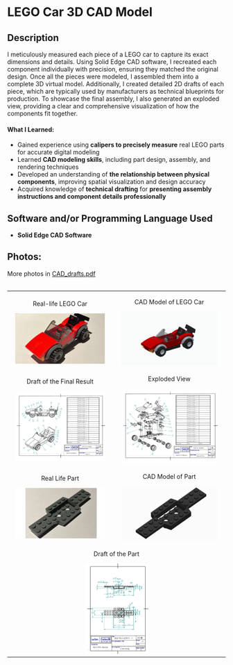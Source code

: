 <h1>LEGO Car 3D CAD Model</h1>

<h2>Description</h2>
I meticulously measured each piece of a LEGO car to capture its exact dimensions and details. Using Solid Edge CAD software, I recreated each component individually with precision, ensuring they matched the original design. Once all the pieces were modeled, I assembled them into a complete 3D virtual model. Additionally, I created detailed 2D drafts of each piece, which are typically used by manufacturers as technical blueprints for production. To showcase the final assembly, I also generated an exploded view, providing a clear and comprehensive visualization of how the components fit together.
<br />

<h4>What I Learned:</h4>

<ul>
  <li>Gained experience using <b>calipers to precisely measure</b> real LEGO parts for accurate digital modeling </li>
  <li>Learned <b>CAD modeling skills</b>, including part design, assembly, and rendering techniques</li>
  <li>Developed an understanding of <b>the relationship between physical components</b>, improving spatial visualization and design accuracy</li>
  <li>Acquired knowledge of <b>technical drafting</b> for <b>presenting assembly instructions and component details professionally</b></li>
</ul>


<h2>Software and/or Programming Language Used</h2>

- <b>Solid Edge CAD Software</b>

<h2>Photos:</h2>
More photos in <a href="https://github.com/HoriaNazarie/LEGOCarCADModel/blob/main/CAD_drafts.pdf" target="_blank" 
								rel="noopener noreferrer">CAD_drafts.pdf</a>
<br />
<br />

<table align="center">
  <tr>
    <td align="center">
      <p>Real-life LEGO Car</p>
      <img src="https://github.com/HoriaNazarie/LEGOCarCADModel/blob/main/Photos/CAD_project_real.JPG?raw=true" 
           height="90%" width="90%" alt="Real-life LEGO Car"/>
    </td>
    <td align="center">
      <p>CAD Model of LEGO Car</p>
      <img src="https://github.com/HoriaNazarie/LEGOCarCADModel/blob/main/Photos/CAD_project_final.jpg?raw=true" 
           height="90%" width="90%" alt="CAD Model of LEGO Car"/>
    </td>
  </tr>
 <tr>
    <td align="center">
      <p>Draft of the Final Result</p>
      <img src="https://github.com/HoriaNazarie/LEGOCarCADModel/blob/main/Photos/CAD_drafts_final.jpg?raw=true" 
           height="90%" width="90%" alt="Real-life LEGO Car"/>
    </td>
    <td align="center">
      <p>Exploded View</p>
      <img src="https://github.com/HoriaNazarie/LEGOCarCADModel/blob/main/Photos/CAD_drafts_explode.jpg?raw=true" 
           height="90%" width="90%" alt="CAD Model of LEGO Car"/>
    </td>
  </tr>
 <tr>
    <td align="center">
      <p>Real Life Part</p>
      <img src="https://github.com/HoriaNazarie/LEGOCarCADModel/blob/main/Photos/CAD_real_base.JPG?raw=true" 
           height="90%" width="90%" alt="Real-life LEGO Car"/>
    </td>
    <td align="center">
      <p>CAD Model of Part</p>
      <img src="https://github.com/HoriaNazarie/LEGOCarCADModel/blob/main/Photos/CAD_par_base.JPG?raw=true" 
           height="90%" width="90%" alt="CAD Model of LEGO Car"/>
    </td>
  </tr>
  <tr>
    <td colspan="2" align="center">
      <p>Draft of the Part</p>
      <img src="https://github.com/HoriaNazarie/LEGOCarCADModel/blob/main/Photos/CAD_drafts_base.jpg?raw=true" 
           height="30%" width="30%" alt="Draft of the Part"/>
    </td>
  </tr>
 
</table>



<!--
 ```diff
- text in red
+ text in green
! text in orange
# text in gray
@@ text in purple (and bold)@@
```
--!>
